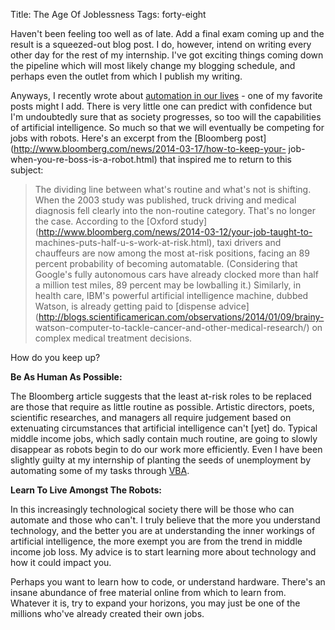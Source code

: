 Title: The Age Of Joblessness
Tags: forty-eight

Haven't been feeling too well as of late. Add a final exam coming up and the
result is a squeezed-out blog post. I do, however, intend on writing every
other day for the rest of my internship. I've got exciting things coming down
the pipeline which will most likely change my blogging schedule, and perhaps
even the outlet from which I publish my writing.



Anyways, I recently wrote about [automation in our
lives](http://giorgiodelgado.ca/automation-is-nigh.html "Automation Is Nigh")
\- one of my favorite posts might I add. There is very little one can predict
with confidence but I'm undoubtedly sure that as society progresses, so too
will the capabilities of artificial intelligence. So much so that we will
eventually be competing for jobs with robots. Here's an excerpt from the
[Bloomberg post](http://www.bloomberg.com/news/2014-03-17/how-to-keep-your-
job-when-you-re-boss-is-a-robot.html) that inspired me to return to this
subject:

> The dividing line between what's routine and what's not is shifting. When
the 2003 study was published, truck driving and medical diagnosis fell clearly
into the non-routine category. That's no longer the case. According to the
[Oxford study](http://www.bloomberg.com/news/2014-03-12/your-job-taught-to-
machines-puts-half-u-s-work-at-risk.html), taxi drivers and chauffeurs are now
among the most at-risk positions, facing an 89 percent probability of becoming
automatable. (Considering that Google's fully autonomous cars have already
clocked more than half a million test miles, 89 percent may be lowballing it.)
Similarly, in health care, IBM's powerful artificial intelligence machine,
dubbed Watson, is already getting paid to [dispense
advice](http://blogs.scientificamerican.com/observations/2014/01/09/brainy-
watson-computer-to-tackle-cancer-and-other-medical-research/) on complex
medical treatment decisions.

How do you keep up?



**Be As Human As Possible:**



The Bloomberg article suggests that the least at-risk roles to be replaced are
those that require as little routine as possible. Artistic directors, poets,
scientific researches, and managers all require judgement based on extenuating
circumstances that artificial intelligence can't [yet] do. Typical middle
income jobs, which sadly contain much routine, are going to slowly disappear
as robots begin to do our work more efficiently. Even I have been slightly
guilty at my internship of planting the seeds of unemployment by automating
some of my tasks through
[VBA](http://en.wikipedia.org/wiki/Visual_Basic_for_Applications).



**Learn To Live Amongst The Robots:**



In this increasingly technological society there will be those who can
automate and those who can't. I truly believe that the more you understand
technology, and the better you are at understanding the inner workings of
artificial intelligence, the more exempt you are from the trend in middle
income job loss. My advice is to start learning more about technology and how
it could impact you.



Perhaps you want to learn how to code, or understand hardware. There's an
insane abundance of free material online from which to learn from. Whatever it
is, try to expand your horizons, you may just be one of the millions who've
already created their own jobs.

